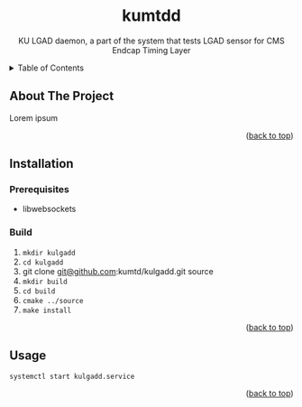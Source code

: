 <a name="readme-top"></a>



<!-- PROJECT LOGO -->
<div align="center">
  <h1 align="center">kumtdd</h1>

  <p align="center">
    KU LGAD daemon, a part of the system that tests LGAD sensor for CMS Endcap Timing Layer
    <br />
  </p>
</div>



<!-- TABLE OF CONTENTS -->
<details>
  <summary>Table of Contents</summary>
  <ol>
    <li>
      <a href="#about-the-project">About The Project</a>
    </li>
    <li>
      <a href="#installation">Installation</a>
    </li>
    <li><a href="#usage">Usage</a></li>
  </ol>
</details>


<!-- ABOUT THE PROJECT -->
## About The Project

Lorem ipsum

<p align="right">(<a href="#readme-top">back to top</a>)</p>



<!-- INSTALLATION -->
## Installation

### Prerequisites

- libwebsockets

### Build

1. `mkdir kulgadd`
2. `cd kulgadd`
3. git clone git@github.com:kumtd/kulgadd.git source
4. `mkdir build`
5. `cd build`
6. `cmake ../source`
7. `make install`

<p align="right">(<a href="#readme-top">back to top</a>)</p>



<!-- USAGE -->
## Usage

`systemctl start kulgadd.service`

<p align="right">(<a href="#readme-top">back to top</a>)</p>
